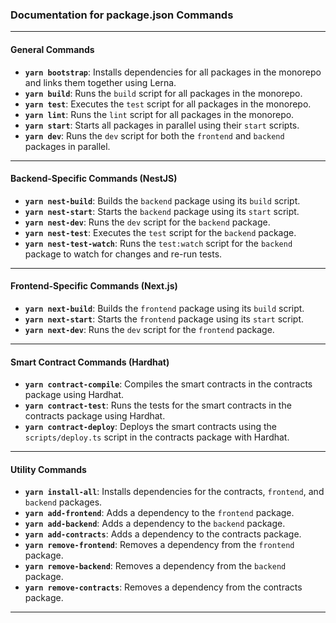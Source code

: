 ### Documentation for package.json Commands

---

#### **General Commands**

- **`yarn bootstrap`**: Installs dependencies for all packages in the monorepo and links them together using Lerna.
- **`yarn build`**: Runs the `build` script for all packages in the monorepo.
- **`yarn test`**: Executes the `test` script for all packages in the monorepo.
- **`yarn lint`**: Runs the `lint` script for all packages in the monorepo.
- **`yarn start`**: Starts all packages in parallel using their `start` scripts.
- **`yarn dev`**: Runs the `dev` script for both the `frontend` and `backend` packages in parallel.

---

#### **Backend-Specific Commands (NestJS)**

- **`yarn nest-build`**: Builds the `backend` package using its `build` script.
- **`yarn nest-start`**: Starts the `backend` package using its `start` script.
- **`yarn nest-dev`**: Runs the `dev` script for the `backend` package.
- **`yarn nest-test`**: Executes the `test` script for the `backend` package.
- **`yarn nest-test-watch`**: Runs the `test:watch` script for the `backend` package to watch for changes and re-run tests.

---

#### **Frontend-Specific Commands (Next.js)**

- **`yarn next-build`**: Builds the `frontend` package using its `build` script.
- **`yarn next-start`**: Starts the `frontend` package using its `start` script.
- **`yarn next-dev`**: Runs the `dev` script for the `frontend` package.

---

#### **Smart Contract Commands (Hardhat)**

- **`yarn contract-compile`**: Compiles the smart contracts in the contracts package using Hardhat.
- **`yarn contract-test`**: Runs the tests for the smart contracts in the contracts package using Hardhat.
- **`yarn contract-deploy`**: Deploys the smart contracts using the `scripts/deploy.ts` script in the contracts package with Hardhat.

---

#### **Utility Commands**

- **`yarn install-all`**: Installs dependencies for the contracts, `frontend`, and `backend` packages.
- **`yarn add-frontend`**: Adds a dependency to the `frontend` package.
- **`yarn add-backend`**: Adds a dependency to the `backend` package.
- **`yarn add-contracts`**: Adds a dependency to the contracts package.
- **`yarn remove-frontend`**: Removes a dependency from the `frontend` package.
- **`yarn remove-backend`**: Removes a dependency from the `backend` package.
- **`yarn remove-contracts`**: Removes a dependency from the contracts package.

---
